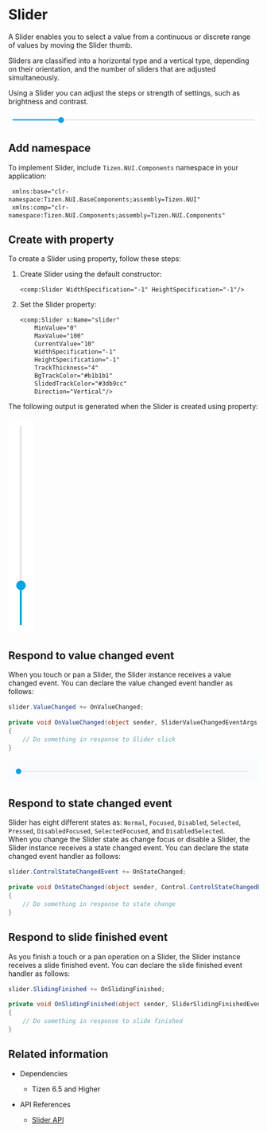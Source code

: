 # Slider

A Slider enables you to select a value from a continuous or discrete range of values by moving the Slider thumb.

Sliders are classified into a horizontal type and a vertical type, depending on their orientation, and the number of sliders that are adjusted simultaneously.

Using a Slider you can adjust the steps or strength of settings, such as brightness and contrast.

![Slider](./media/Slider.png) 

## Add namespace
To implement Slider, include `Tizen.NUI.Components` namespace in your application:

```xaml
 xmlns:base="clr-namespace:Tizen.NUI.BaseComponents;assembly=Tizen.NUI"
 xmlns:comp="clr-namespace:Tizen.NUI.Components;assembly=Tizen.NUI.Components"
```

## Create with property

To create a Slider using property, follow these steps:

1. Create Slider using the default constructor:

    ```xaml
    <comp:Slider WidthSpecification="-1" HeightSpecification="-1"/>
    ```

2. Set the Slider property:

    ```xaml
    <comp:Slider x:Name="slider"
        MinValue="0"
        MaxValue="100"
        CurrentValue="10"
        WidthSpecification="-1" 
        HeightSpecification="-1" 
        TrackThickness="4"
        BgTrackColor="#b1b1b1"
        SlidedTrackColor="#3db9cc"
        Direction="Vertical"/>
    ```

The following output is generated when the Slider is created using property:

![Slider](./media/slider2.png)

## Respond to value changed event

When you touch or pan a Slider, the Slider instance receives a value changed event.
You can declare the value changed event handler as follows:

```csharp
slider.ValueChanged += OnValueChanged;
```

```csharp
private void OnValueChanged(object sender, SliderValueChangedEventArgs args)
{
    // Do something in response to Slider click
}
```
![Slider](./media/slider.gif)

## Respond to state changed event

Slider has eight different states as: `Normal`, `Focused`, `Disabled`, `Selected`, `Pressed`, `DisabledFocused`, `SelectedFocused`, and `DisabledSelected`.  
When you change the Slider state as change focus or disable a Slider, the Slider instance receives a state changed event. You can declare the state changed event handler as follows:

```csharp
slider.ControlStateChangedEvent += OnStateChanged;
```

```csharp
private void OnStateChanged(object sender, Control.ControlStateChangedEventArgs e)
{
    // Do something in response to state change
}
```

## Respond to slide finished event

As you finish a touch or a pan operation on a Slider, the Slider instance receives a slide finished event. You can declare the slide finished event handler as follows:

```csharp
slider.SlidingFinished += OnSlidingFinished;
```

```csharp
private void OnSlidingFinished(object sender, SliderSlidingFinishedEventArgs args)
{
    // Do something in response to slide finished
}
```

## Related information

- Dependencies
  -   Tizen 6.5 and Higher 

- API References
  - [Slider API](/application/dotnet/api/TizenFX/latest/api/Tizen.NUI.Components.Slider.html)
